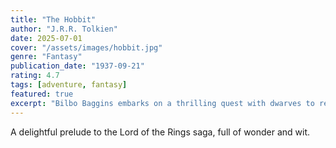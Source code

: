 ```yaml
---
title: "The Hobbit"
author: "J.R.R. Tolkien"
date: 2025-07-01
cover: "/assets/images/hobbit.jpg"
genre: "Fantasy"
publication_date: "1937-09-21"
rating: 4.7
tags: [adventure, fantasy]
featured: true
excerpt: "Bilbo Baggins embarks on a thrilling quest with dwarves to reclaim their homeland."
---
```

A delightful prelude to the Lord of the Rings saga, full of wonder and wit.

